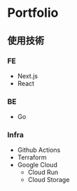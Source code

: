 # Portfolio

## 使用技術

### FE

- Next.js
- React

### BE

- Go

### Infra

- Github Actions
- Terraform
- Google Cloud
  - Cloud Run
  - Cloud Storage
